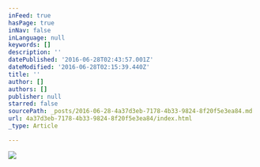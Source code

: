 ```yaml
---
inFeed: true
hasPage: true
inNav: false
inLanguage: null
keywords: []
description: ''
datePublished: '2016-06-28T02:43:57.001Z'
dateModified: '2016-06-28T02:15:39.440Z'
title: ''
author: []
authors: []
publisher: null
starred: false
sourcePath: _posts/2016-06-28-4a37d3eb-7178-4b33-9824-8f20f5e3ea84.md
url: 4a37d3eb-7178-4b33-9824-8f20f5e3ea84/index.html
_type: Article

---
```

![](https://the-grid-user-content.s3-us-west-2.amazonaws.com/7f29f087-ef3a-4d31-b5c1-6fec96f636fa.jpg)